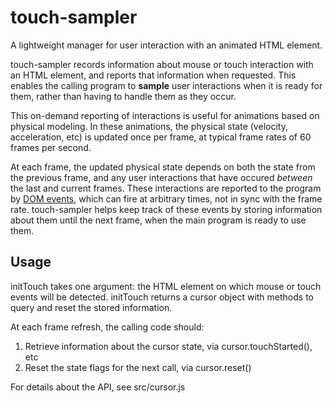 # touch-sampler

A lightweight manager for user interaction with an animated HTML element.

touch-sampler records information about mouse or touch interaction with an
HTML element, and reports that information when requested. This enables the
calling program to **sample** user interactions when it is ready for them,
rather than having to handle them as they occur.

This on-demand reporting of interactions is useful for animations based on
physical modeling. In these animations, the physical state (velocity, 
acceleration, etc) is updated once per frame, at typical frame rates of 60
frames per second. 

At each frame, the updated physical state depends on both the state from the
previous frame, and any user interactions that have occured *between* the
last and current frames. These interactions are reported to the program by
[DOM events](https://developer.mozilla.org/en-US/docs/Web/Events), which can
fire at arbitrary times, not in sync with the frame rate. touch-sampler helps
keep track of these events by storing information about them until the next
frame, when the main program is ready to use them.

## Usage

initTouch takes one argument: the HTML element on which mouse or touch events
will be detected. initTouch returns a cursor object with methods to query and 
reset the stored information.

At each frame refresh, the calling code should:
 1. Retrieve information about the cursor state, via cursor.touchStarted(), etc
 2. Reset the state flags for the next call, via cursor.reset()

For details about the API, see src/cursor.js
